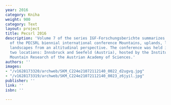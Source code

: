 ```yaml
---
year: 2016
category: Kniha
weight: 900
category: Text
layout: project
title: Pecsrl 2016
description: 'Volume 7 of the series IGF-Forschungsberichte summarizes the 27th session
  of the PECSRL biennial international conference Mountains, uplands, lowlands. European
  landscapes from an altitudinal perspective. The conference was held in 2016, at
  two locations: Innsbruck and Seefeld (Austria), hosted by the Institute for Interdisciplinary
  Mountain Research of the Austrian Academy of Sciences.'
authors: ''
images:
- "/v1628173320/archweb/SKM_C224e21072112140_0022_d2ugvq.jpg"
- "/v1628173319/archweb/SKM_C224e21072112140_0023_z6jyil.jpg"
publisher: ''
link: ''
isbn: ''

---
```

